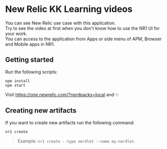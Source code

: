 # New Relic KK Learning videos
You can see New Relic use case with this application.  
Try to see the video at first when you don't know how to use the NR1 UI for your work.  
You can access to the application from Apps or side menu of APM, Browser and Mobile apps in NR1.   


## Getting started

Run the following scripts:

```
npm install
npm start
```

Visit https://one.newrelic.com/?nerdpacks=local and :sparkles:

## Creating new artifacts

If you want to create new artifacts run the following command:

```
nr1 create
```

> Example: `nr1 create --type nerdlet --name my-nerdlet`.
